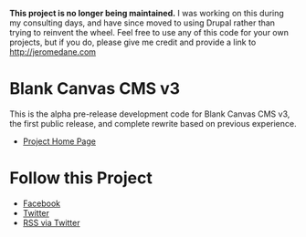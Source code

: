 **This project is no longer being maintained.** I was working on this during my consulting days, and have since moved to using Drupal rather than trying to reinvent the wheel. Feel free to use any of this code for your own projects, but if you do, please give me credit and provide a link to http://jeromedane.com 

Blank Canvas CMS v3
============================

This is the alpha pre-release development code for Blank Canvas CMS v3, the first public release, and complete rewrite based on previous experience.

* [Project Home Page](http://jeromedane.com)


Follow this Project
============

* [Facebook](https://www.facebook.com/pages/Blank-Canvas-CMS/312730591715)
* [Twitter](https://twitter.com/BlankCanvasCMS)
* [RSS via Twitter](https://twitter.com/statuses/user_timeline/115124727.rss)